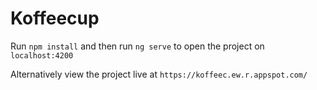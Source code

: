# Koffeecup

Run `npm install` and then run `ng serve` to open the project on `localhost:4200`

Alternatively view the project live at `https://koffeec.ew.r.appspot.com/`
